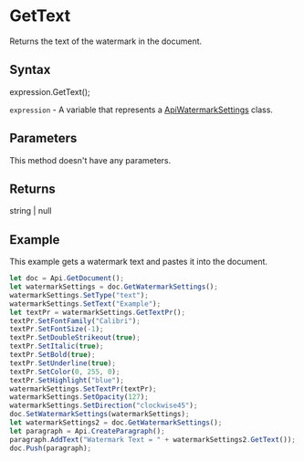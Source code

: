 # GetText

Returns the text of the watermark in the document.

## Syntax

expression.GetText();

`expression` - A variable that represents a [ApiWatermarkSettings](../ApiWatermarkSettings.md) class.

## Parameters

This method doesn't have any parameters.

## Returns

string | null

## Example

This example gets a watermark text and pastes it into the document.

```javascript
let doc = Api.GetDocument();
let watermarkSettings = doc.GetWatermarkSettings();
watermarkSettings.SetType("text");
watermarkSettings.SetText("Example");
let textPr = watermarkSettings.GetTextPr();
textPr.SetFontFamily("Calibri");
textPr.SetFontSize(-1);
textPr.SetDoubleStrikeout(true);
textPr.SetItalic(true);
textPr.SetBold(true);
textPr.SetUnderline(true);
textPr.SetColor(0, 255, 0);
textPr.SetHighlight("blue");
watermarkSettings.SetTextPr(textPr);
watermarkSettings.SetOpacity(127);
watermarkSettings.SetDirection("clockwise45");
doc.SetWatermarkSettings(watermarkSettings);
let watermarkSettings2 = doc.GetWatermarkSettings();
let paragraph = Api.CreateParagraph();
paragraph.AddText("Watermark Text = " + watermarkSettings2.GetText());
doc.Push(paragraph);
```
